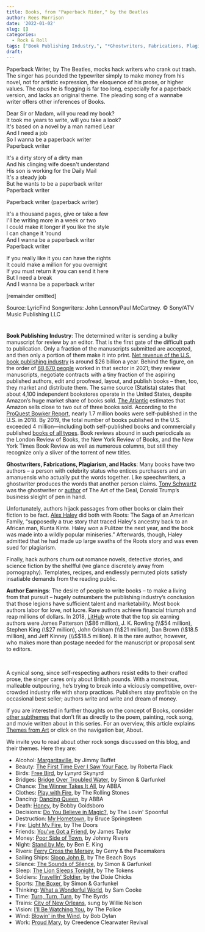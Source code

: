 ```yaml
---
title: Books, from "Paperback Rider," by the Beatles
author: Rees Morrison
date: '2022-01-02'
slug: []
categories:
  - Rock & Roll
tags: ["Book Publishing Industry,", "*Ghostwriters, Fabrications, Plagiarism, and Hacks;", "Author Earnings", ]
draft: 
---
```


Paperback Writer, by The Beatles, mocks hack writers who crank out trash.  The singer has pounded the typewriter simply to make money from his novel, not for artistic expression, the eloquence of his prose, or higher values.   The opus he is flogging is far too long, especially for a paperback version, and lacks an original theme.  The pleading song of a wannabe writer offers other inferences of Books.

<!--more-->

Dear Sir or Madam, will you read my book?  
It took me years to write, will you take a look?  
It's based on a novel by a man named Lear  
And I need a job  
So I wanna be a paperback writer  
Paperback writer  

It's a dirty story of a dirty man  
And his clinging wife doesn't understand  
His son is working for the Daily Mail  
It's a steady job  
But he wants to be a paperback writer  
Paperback writer  

Paperback writer (paperback writer)

It's a thousand pages, give or take a few  
I'll be writing more in a week or two  
I could make it longer if you like the style  
I can change it 'round  
And I wanna be a paperback writer  
Paperback writer

If you really like it you can have the rights  
It could make a million for you overnight  
If you must return it you can send it here  
But I need a break  
And I wanna be a paperback writer  

[remainder omitted]

Source: LyricFind  Songwriters: John Lennon/Paul McCartney.  © Sony/ATV Music Publishing LLC

# <poem lyric end>

**Book Publishing Industry**:  The determined writer is sending a bulky manuscript for review by an editor.  That is the first gate of the difficult path to publication.  Only a fraction of the manuscripts submitted are accepted, and then only a portion of them make it into print.  [Net revenue of the U.S. book publishing industry](https://www.statista.com/topics/1177/book-market/#dossierKeyfigures)  is around $26 billion a year.  Behind the figure, on the order of 
[68,670	people](https://www.ibisworld.com/industry-statistics/employment/book-publishing-united-states/) worked in that sector in 2021;  they review manuscripts, negotiate contracts with a tiny fraction of the aspiring published authors, edit and proofread, layout, and publish books – then, too, they market and distribute them.  The same source (Statista) states that about 4,100 independent bookstores operate in the United States, despite Amazon’s huge market share of books sold.  [The Atlantic](https://www.theatlantic.com/business/archive/2014/05/amazon-has-basically-no-competition-among-online-booksellers/371917/) estimates that Amazon sells close to two out of three books sold.   According to the [ProQuest Bowker Report](https://ideas.bkconnection.com/10-awful-truths-about-publishing), nearly 1.7 million books were self-published in the U.S. in 2018.  By 2019, the total number of books published in the U.S. exceeded 4 million—including both self-published books and commercially published [books of all types](stilllife).  Book reviews abound in such periodicals as the London Review of Books, the New York Review of Books, and the New York Times Book Review as well as numerous columns, but still they recognize only a sliver of the torrent of new titles.

**Ghostwriters, Fabrications, Plagiarism, and Hacks**:  Many books have two authors – a person with celebrity status who entices purchasers and an amanuensis who actually put the words together.  Like speechwriters, a ghostwriter produces the words that another person claims.  [Tony Schwartz](https://www.latimes.com/books/la-et-jc-art-of-the-deal-fiction-trump-tony-schwartz-20190510-story.html) was the ghostwriter or [author](author) of The Art of the Deal, Donald Trump’s business sleight of pen in hand.  

Unfortunately, authors hijack passages from other books or claim their fiction to be fact.  [Alex Haley](https://www.mentalfloss.com/article/21761/4-famous-cases-plagiarism) did both with Roots: The Saga of an American Family, “supposedly a true story that traced Haley's ancestry back to an African man, Kunta Kinte. Haley won a Pulitzer the next year, and the book was made into a wildly popular miniseries.” Afterwards, though, Haley admitted that he had made up large swaths of the Roots story and was even sued for plagiarism.  

Finally, hack authors churn out romance novels, detective stories, and science fiction by the shelfful (we glance discretely away from pornography).  Templates, recipes, and endlessly permuted plots satisfy insatiable demands from the reading public.

**Author Earnings**:  The desire of people to write books – to make a living from that pursuit – hugely outnumbers the publishing industry’s conclusion that those legions have sufficient talent and marketability.  Most book authors labor for love, not lucre.  Rare authors achieve financial triumph and reap millions of dollars.  In 2018, [LitHub](https://lithub.com/the-25-authors-whove-made-the-most-money-in-the-last-decade/) wrote that the top six earning authors were James Patterson (\\$86 million), J. K. Rowling (\\$54 million), Stephen King (\\$27 million), John Grisham (\\$21 million), Dan Brown (\\$18.5 million), and Jeff Kinney (\\$$18.5 million).  It is the rare author, however, who makes more than postage needed for the manuscript or proposal sent to editors.

&nbsp;

A cynical song, since self-respecting authors resist edits to their crafted prose, the singer cares only about British pounds.  With a monstrous, malleable outpouring, he’s trying to break into a viciously competitive, over-crowded industry rife with sharp practices.  Publishers stay profitable on the occasional best seller; authors write and write and dream of money.

If you are interested in further thoughts on the concept of Books, consider [other subthemes]() that don’t fit as directly to the poem, painting, rock song, and movie written about in this series.  For an overview, this article explains [Themes from Art](http://bit.ly/3sRXopI) or click on the navigation bar, About.

We invite you to read about other rock songs discussed on this blog, and their themes.  Here they are: 

* Alcohol: [Margaritaville](https://themesfromart.com/post/2021-02-01-alcohol-margaritaville-buffet/alcoholmargarita/), by Jimmy Buffet
* Beauty: [The First Time Ever I Saw Your Face](https://themesfromart.com/post/2021-04-21-beautyflack/beautyflack/), by Roberta Flack
* Birds: [Free Bird]( https://themesfromart.com/post/2021-06-07-birds-free-bird-a-song-by-lynyrd-skynyrd/birdsfreebird/), by Lynyrd Skynyrd
* Bridges: [Bridge Over Troubled Water](https://themesfromart.com/post/2021-07-26-bridges-from-bridge-over-troubled-waters-a-song-by-simon-garfunkel/bridgestroubled/), by Simon & Garfunkel
* Chance: [The Winner Takes It All](https://themesfromart.com/post/2021-03-14-chancechurch/chancechurch/), by ABBA
* Clothes: [Play with Fire](https://themesfromart.com/post/2021-08-30-clothes-from-play-with-fire-a-song-by-the-rolling-stones/clothesfire/), by The Rolling Stones
* Dancing: [Dancing Queen](https://themesfromart.com/post/2021-09-10-dancing-from-dancing-queen-a-song-by-abba/dancingabba/), by ABBA
* Death: [Honey](https://themesfromart.com/post/2021-05-03-death-from-honey-sung-by-bobby-goldsboro/deathhoney/), by Bobby Goldsboro
* Decisions: [Do You Believe in Magic?](https://themesfromart.com/post/2021-02-08-decisions-from-do-you-believe-in-magic-a-song-by-the-lovin-spoonful/decisionsmagicspoonful/), by The Lovin' Spoonful
* Destruction:	[My Hometown](https://themesfromart.com/post/2021-02-18-destruction-from-my-hometown-a-rock-ballad-by-bruce-springsteen/destructhometown/), by Bruce Springsteen
* Fire: [Light My Fire](https://themesfromart.com/post/2021-12-17-fire-from-light-my-fire-a-song-by-the-doors/firedoors/), by The Doors
* Friends: [You've Got a Friend](https://themesfromart.com/post/2021-06-20-friends-you-ve-got-a-friend-a-song-by-carol-king-sung-by-james-taylor/friendstaylor/), by James Taylor
* Money: [Poor Side of Town](https://themesfromart.com/post/2021-10-15-money-from-poor-side-of-town-a-song-by-johnny-rivers/moneypoor/), by Johnny Rivers
* Night: [Stand by Me](https://themesfromart.com/post/2021-11-05-night-from-stand-by-me-a-song-sung-by-ben-e-king/nightstand/), by Ben E. King
* Rivers: [Ferry Cross the Mersey](https://themesfromart.com/post/2021-10-02-rivers-from-ferry-cross-the-mersey-a-song-by-gerry-the-pacemakers/riversferry/), by Gerry & the Pacemakers
* Sailing Ships: [Sloop John B](https://themesfromart.com/post/2021-06-27-sailingships-from-sloop-john-b-a-rock-song-by-the-beach-boys/sailingshipsjohnb/), by The Beach Boys
* Silence: [The Sounds of Silence](https://themesfromart.com/post/2021-04-08-silencesounds/silencesounds/), by Simon & Garfunkel
* Sleep: [The Lion Sleeps Tonight](https://themesfromart.com/post/2021-09-22-sleep-from-the-lion-sleeps-tonight-a-song-by-the-tokens/sleeplion/), by The Tokens
* Soldiers: [Travellin' Soldier](https://themesfromart.com/post/2021-08-02-soldiers-from-travellin-soldier-a-song-by-the-chicks/soldierschicks/), by the Dixie Chicks
* Sports: [The Boxer](https://themesfromart.com/post/2021-07-12-sports-from-the-boxer-a-song-by-simon-garfunkel/sportsboxer/), by Simon & Garfunkel
* Thinking: [What a Wonderful World](https://themesfromart.com/post/2021-11-22-thinking-what-a-wonderful-world-a-song-sung-by-sam-cooke/thinkingwonderful/), by Sam Cooke
* Time:	[Turn, Turn, Turn](https://themesfromart.com/post/2021-03-08-time-from-turn-turn-turn-by-the-byrds/timeturnturn/), by The Byrds
* Trains: [City of New Orleans](https://themesfromart.com/post/2021-05-10-trainsorleans/trainsorleans/), sung by Willie Nelson
* Vision: [I'll Be Watching You](https://themesfromart.com/post/2021-12-03-vision-from-i-ll-be-watching-you-a-song-by-the-police/visionwatching/), by The Police
* Wind: [Blowin' in the Wind](https://themesfromart.com/post/2021-08-12-wind-from-blowin-in-the-wind-a-song-by-bob-dylan/windblowin/), by Bob Dylan
* Work:	 [Proud Mary](https://themesfromart.com/post/2021-02-26-workproud/workproud/), by Creedence Clearwater Revival
